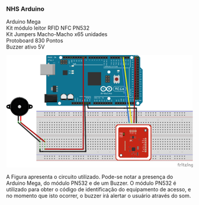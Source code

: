 ### NHS Arduino

Arduino Mega<br>
Kit módulo leitor RFID NFC PN532<br>
Kit Jumpers Macho-Macho x65 unidades<br>
Protoboard 830 Pontos<br>
Buzzer ativo 5V<br>



![alt text](https://github.com/Ramonrune/nhs-arduino/blob/master/circuit.png)

A Figura apresenta o circuito utilizado. Pode-se notar a presença do Arduino Mega, do módulo PN532 e de um Buzzer. O módulo PN532 é utilizado para obter o código de identificação do equipamento de acesso, e no momento que isto ocorrer, o buzzer irá alertar o usuário através do som.
